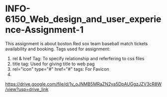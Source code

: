 # INFO-6150_Web_design_and_user_experience-Assignment-1
This assignment is about boston Red sox team baseball match tickets availability and booking.
Tags used for assignment:
1. rel & href Tag: To specify relationship and referfering to css files
2. title tag: Used for giving title to web pag
3. rel="icon" type="#" href="#" tags: For Favicon
4. 

https://drive.google.com/file/d/1v_oJNMB5MRaZN2ya5DpAUGgzJZV3cR8W/view?usp=drive_link
